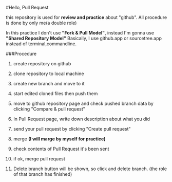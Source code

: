 #Hello, Pull Request

this repository is used for **review and practice** about "github".
All procedure is done by only me(a double role)

In this practice I don't use **"Fork & Pull Model"**, instead I'm gonna use **"Shared Repository Model"**
Basically, I use github.app or sourcetree.app instead of terminal,commandline.

###Procedure

1. create repository on github
2. clone repository to local machine
3. create new branch and move to it
4. start edited cloned files then push them
5. move to github repository page and check pushed branch data by clicking "Compare & pull request"
6. In Pull Request page, write down description about what you did
7. send your pull request by clicking "Create pull request"

8. merge **(I will marge by myself for practice)**
9. check contents of Pull Request it's been sent
10. if ok, merge pull request
11. Delete branch button will be shown, so click and delete branch. (the role of that branch has finished)





